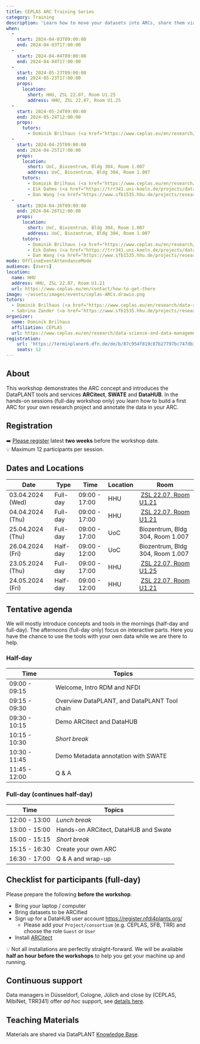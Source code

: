 ```yaml
---
title: CEPLAS ARC Training Series
category: Training
description: 'Learn how to move your datasets into ARCs, share them via the DataHUB, and annotate them with metadata.'
when:
  -
    start: 2024-04-03T09:00:00
    end: 2024-04-03T17:00:00
  -
    start: 2024-04-04T09:00:00
    end: 2024-04-04T17:00:00
  -   
    start: 2024-05-23T09:00:00
    end: 2024-05-23T17:00:00
    props:
      location:
        short: HHU, ZSL 22.07, Room U1.25
        address: HHU, ZSL 22.07, Room U1.25
  - 
    start: 2024-05-24T09:00:00
    end: 2024-05-24T12:00:00
    props:
      tutors:
        - Dominik Brilhaus (<a href="https://www.ceplas.eu/en/research/data-science-and-data-management">CEPLAS Data</a>)
  - 
    start: 2024-04-25T09:00:00
    end: 2024-04-25T17:00:00
    props:
      location:
        short: UoC, Biozentrum, Bldg 304, Room 1.007
        address: UoC, Biozentrum, Bldg 304, Room 1.007
      tutors:
        - Dominik Brilhaus (<a href="https://www.ceplas.eu/en/research/data-science-and-data-management">CEPLAS Data</a>)
        - Eik Dahms (<a href="https://trr341.uni-koeln.de/projects/data-management-z3">TRR341</a>)
        - Dan Wang (<a href="https://www.sfb1535.hhu.de/projects/research-area-z/z03">MibiNet</a>, <a href="https://trr341.uni-koeln.de/projects/data-management-z3">TRR341</a>)
  - 
    start: 2024-04-26T09:00:00
    end: 2024-04-26T12:00:00
    props:
      location:
        short: UoC, Biozentrum, Bldg 304, Room 1.007
        address: UoC, Biozentrum, Bldg 304, Room 1.007
      tutors:
        - Dominik Brilhaus (<a href="https://www.ceplas.eu/en/research/data-science-and-data-management">CEPLAS Data</a>)
        - Eik Dahms (<a href="https://trr341.uni-koeln.de/projects/data-management-z3">TRR341</a>)
        - Dan Wang (<a href="https://www.sfb1535.hhu.de/projects/research-area-z/z03">MibiNet</a>, <a href="https://trr341.uni-koeln.de/projects/data-management-z3">TRR341</a>)
mode: OfflineEventAttendanceMode
audience: [Users]
location:
  name: HHU
  address: HHU, ZSL 22.07, Room U1.21
  url: https://www.ceplas.eu/en/contact/how-to-get-there
image: ~/assets/images/events/ceplas-ARCs.drawio.png
tutors:
  - Dominik Brilhaus (<a href="https://www.ceplas.eu/en/research/data-science-and-data-management">CEPLAS Data</a>)
  - Sabrina Zander (<a href="https://www.sfb1535.hhu.de/projects/research-area-z/z03">MibiNet</a>)
organizer:
  name: Dominik Brilhaus
  affiliation: CEPLAS
  url: https://www.ceplas.eu/en/research/data-science-and-data-management
registration:
    url: 'https://terminplaner6.dfn.de/de/b/87c954f819c87b27797bc747db30003b-603458'
    seats: 12
---
```


## About

This workshop demonstrates the ARC concept and introduces the DataPLANT tools and services **ARCitect**, **SWATE** and **DataHUB**. In the hands-on sessions (full-day workshop only) you learn how to build a first ARC for your own research project and annotate the data in your ARC.

## Registration

➡️ [Please register](https://terminplaner6.dfn.de/de/b/87c954f819c87b27797bc747db30003b-603458) latest **two weeks** before the workshop date.  
:bulb: Maximum 12 participants per session.

## Dates and Locations

 Date  | Type |  Time  |  Location  |  Room
-------|------|--------|------------|-------
03.04.2024 (Wed)  | Full-day |  09:00 - 17:00  |  HHU  |  [ZSL 22.07, Room U1.21](https://www.ceplas.eu/en/contact/how-to-get-there)
04.04.2024 (Thu)  | Full-day |  09:00 - 17:00  |  HHU  |  [ZSL 22.07, Room U1.21](https://www.ceplas.eu/en/contact/how-to-get-there)
25.04.2024 (Thu)  | Full-day |  09:00 - 17:00  |  UoC  | Biozentrum, Bldg 304, Room 1.007
26.04.2024 (Fri)  | Half-day |  09:00 - 12:00  |  UoC  | Biozentrum, Bldg 304, Room 1.007
23.05.2024 (Thu)  | Full-day |  09:00 - 17:00  |  HHU  |  [ZSL 22.07, Room U1.25](https://www.ceplas.eu/en/contact/how-to-get-there)
24.05.2024 (Fri)  | Half-day |  09:00 - 12:00  |  HHU  |  [ZSL 22.07, Room U1.21](https://www.ceplas.eu/en/contact/how-to-get-there)

## Tentative agenda

We will mostly introduce concepts and tools in the mornings (half-day and full-day). The afternoons (full-day only) focus on interactive parts. Here you have the chance to use the tools with your own data while we are there to help.

### Half-day

Time | Topics
-------- | --------
09:00 - 09:15 | Welcome, Intro RDM and NFDI
09:15 - 09:30 | Overview DataPLANT, and DataPLANT Tool chain
09:30 - 10:15 | Demo ARCitect and DataHUB
10:15 - 10:30 | *Short break*
10:30 - 11:45 | Demo Metadata annotation with SWATE
11:45 - 12:00 | Q & A

### Full-day (continues half-day)

Time | Topics
-------- | --------
12:00 - 13:00 | *Lunch break*
13:00 - 15:00 | Hands-on ARCitect, DataHUB and Swate
15:00 - 15:15 | *Short break*
15:15 - 16:30 | Create your own ARC
16:30 - 17:00 | Q & A and wrap-up

## Checklist for participants (full-day)

Please prepare the following **before the workshop**.

- Bring your laptop / computer
- Bring datasets to be ARCified
- Sign up for a DataHUB user account https://register.nfdi4plants.org/
  - Please add your `Project/consortium` (e.g. CEPLAS, SFB, TRR) and choose the role `Guest` or `User`
- Install <a href="https://nfdi4plants.org/nfdi4plants.knowledgebase/docs/ARCitect-Manual/index.html" target="_blank">ARCitect</a>

:bulb: Not all installations are perfectly straight-forward. We will be available **half an hour before the workshops** to help you get your machine up and running.

## Continuous support  

Data managers in Düsseldorf, Cologne, Jülich and close by (CEPLAS, MibiNet, TRR341) offer *ad hoc* support, see [details here](https://nfdi4plants.org/nfdi4plants.knowledgebase/docs/teaching-materials/disseminations/ARC-user-support_HHU-Uoc-FZJ/arc-user-support.html).

## Teaching Materials

Materials are shared via DataPLANT [Knowledge Base](https://nfdi4plants.org/nfdi4plants.knowledgebase/docs/teaching-materials/events-2024/2024-04-03_CEPLAS-ARC-Trainings/index.html).
